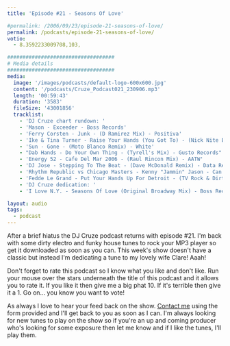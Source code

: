 ```yaml
---
title: 'Episode #21 - Seasons Of Love'

#permalink: /2006/09/23/episode-21-seasons-of-love/
permalink: /podcasts/episode-21-seasons-of-love/
votio:
  - 8.3592233009708,103,

###################################
# Media details
###################################
media:
  image: '/images/podcasts/default-logo-600x600.jpg'
  content: '/podcasts/Cruze_Podcast021_230906.mp3'
  length: '00:59:43'
  duration: '3583'
  fileSize: '43001856'
  tracklist:
    - 'DJ Cruze chart rundown: '
    - 'Mason - Exceeder - Boss Records'
    - 'Ferry Corsten - Junk - (D Ramirez Mix) - Positiva'
    - 'Ike & Tina Turner - Raise Your Hands (You Got To) - (Nick Nite Extended Mix) - Gusto Records'
    - 'Sun - Gone - (Moto Blanco Remix) - White'
    - "Dab Hands - Do Your Own Thing - (Tyrell's Mix) - Gusto Records"
    - 'Energy 52 - Cafe Del Mar 2006 - (Raul Rincon Mix) - AATW'
    - 'DJ Jose - Stepping To The Beat - (Dave McDonald Remix) - Data Records'
    - 'Rhythm Republic vs Chicago Masters - Kenny "Jammin" Jason - Can You Dance? - (Soul Avengerz Club Mix) - Simply Recordings'
    - 'Fedde Le Grand - Put Your Hands Up For Detroit - (TV Rock & Dirty South Melbourne Militia Remix) - CR2 Records'
    - 'DJ Cruze dedication: '
    - 'I Love N.Y. - Seasons Of Love (Original Broadway Mix) - Boss Records'

layout: audio
tags:
  - podcast
---
```


After a brief hiatus the DJ Cruze podcast returns with episode #21. I'm back with some dirty electro and funky house tunes to rock your MP3 player so get it downloaded as soon as you can. This week's show doesn't have a classic but instead I'm dedicating a tune to my lovely wife Clare! Aaah!

Don't forget to rate this podcast so I know what you like and don't like. Run your mouse over the stars underneath the title of this podcast and it allows you to rate it. If you like it then give me a big phat 10. If it's terrible then give it a 1. Go on... you know you want to vote!

As always I love to hear your feed back on the show. [Contact me][1] using the form provided and I'll get back to you as soon as I can. I'm always looking for new tunes to play on the show so if you're an up and coming producer who's looking for some exposure then let me know and if I like the tunes, I'll play them.

[1]: /contact
